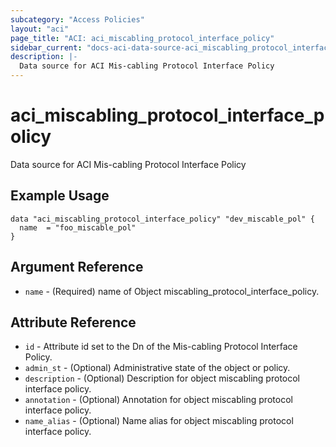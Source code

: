 ```yaml
---
subcategory: "Access Policies"
layout: "aci"
page_title: "ACI: aci_miscabling_protocol_interface_policy"
sidebar_current: "docs-aci-data-source-aci_miscabling_protocol_interface_policy"
description: |-
  Data source for ACI Mis-cabling Protocol Interface Policy
---
```


# aci_miscabling_protocol_interface_policy #
Data source for ACI Mis-cabling Protocol Interface Policy

## Example Usage ##

```hcl
data "aci_miscabling_protocol_interface_policy" "dev_miscable_pol" {
  name  = "foo_miscable_pol"
}
```
## Argument Reference ##
* `name` - (Required) name of Object miscabling_protocol_interface_policy.



## Attribute Reference

* `id` - Attribute id set to the Dn of the Mis-cabling Protocol Interface Policy.
* `admin_st` - (Optional) Administrative state of the object or policy.
* `description` - (Optional) Description for object miscabling protocol interface policy.
* `annotation` - (Optional) Annotation for object miscabling protocol interface policy.
* `name_alias` - (Optional) Name alias for object miscabling protocol interface policy.
